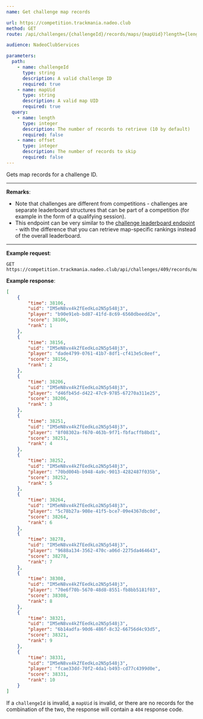 ```yaml
---
name: Get challenge map records

url: https://competition.trackmania.nadeo.club
method: GET
route: /api/challenges/{challengeId}/records/maps/{mapUid}?length={length}&offset={offset}

audience: NadeoClubServices

parameters:
  path:
    - name: challengeId
      type: string
      description: A valid challenge ID
      required: true
    - name: mapUid
      type: string
      description: A valid map UID
      required: true
  query:
    - name: length
      type: integer
      description: The number of records to retrieve (10 by default)
      required: false
    - name: offset
      type: integer
      description: The number of records to skip
      required: false
---
```


Gets map records for a challenge ID.

---

**Remarks**:
- Note that challenges are different from competitions - challenges are separate leaderboard structures that can be part of a competition (for example in the form of a qualifying session).
- This endpoint can be very similar to the [challenge leaderboard endpoint](/competitions/challenges/leaderboard) - with the difference that you can retrieve map-specific rankings instead of the overall leaderboard.

---

**Example request**:
```plain
GET https://competition.trackmania.nadeo.club/api/challenges/409/records/maps/IM5eN8vx4kZfEedkLo2N5p548j3
```

**Example response**:
```json
[
    {
        "time": 38106,
        "uid": "IM5eN8vx4kZfEedkLo2N5p548j3",
        "player": "b90e91eb-bd87-41fd-8c69-6560dbeedd2e",
        "score": 38106,
        "rank": 1
    },
    {
        "time": 38156,
        "uid": "IM5eN8vx4kZfEedkLo2N5p548j3",
        "player": "dade4799-0761-41b7-8df1-cf413e5c8eef",
        "score": 38156,
        "rank": 2
    },
    {
        "time": 38206,
        "uid": "IM5eN8vx4kZfEedkLo2N5p548j3",
        "player": "d46fb45d-d422-47c9-9785-67270a311e25",
        "score": 38206,
        "rank": 3
    },
    {
        "time": 38251,
        "uid": "IM5eN8vx4kZfEedkLo2N5p548j3",
        "player": "8f08302a-f670-463b-9f71-fbfacffb8bd1",
        "score": 38251,
        "rank": 4
    },
    {
        "time": 38252,
        "uid": "IM5eN8vx4kZfEedkLo2N5p548j3",
        "player": "70bd004b-b948-4a9c-9013-4282487f035b",
        "score": 38252,
        "rank": 5
    },
    {
        "time": 38264,
        "uid": "IM5eN8vx4kZfEedkLo2N5p548j3",
        "player": "5c78b27a-908e-41f5-bce7-09e4367dbc0d",
        "score": 38264,
        "rank": 6
    },
    {
        "time": 38278,
        "uid": "IM5eN8vx4kZfEedkLo2N5p548j3",
        "player": "9688a134-3562-470c-a06d-2275da464643",
        "score": 38278,
        "rank": 7
    },
    {
        "time": 38308,
        "uid": "IM5eN8vx4kZfEedkLo2N5p548j3",
        "player": "70e6f70b-5670-48d8-8551-fb8bb5181f03",
        "score": 38308,
        "rank": 8
    },
    {
        "time": 38321,
        "uid": "IM5eN8vx4kZfEedkLo2N5p548j3",
        "player": "6b14adfa-90d6-486f-8c32-66756d4c93d5",
        "score": 38321,
        "rank": 9
    },
    {
        "time": 38331,
        "uid": "IM5eN8vx4kZfEedkLo2N5p548j3",
        "player": "fcae33dd-70f2-4da1-b493-cd77c4399d0e",
        "score": 38331,
        "rank": 10
    }
]
```

If a `challengeId` is invalid, a `mapUid` is invalid, or there are no records for the combination of the two, the response will contain a `404` response code.
